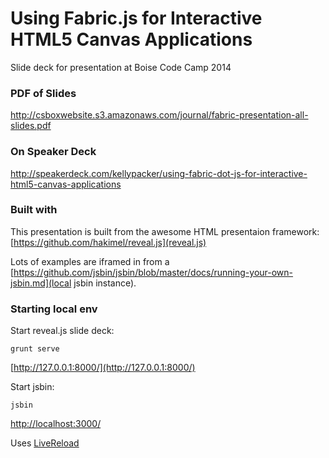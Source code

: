 # Using Fabric.js for Interactive HTML5 Canvas Applications
Slide deck for presentation at Boise Code Camp 2014

### PDF of Slides
http://csboxwebsite.s3.amazonaws.com/journal/fabric-presentation-all-slides.pdf
### On Speaker Deck
http://speakerdeck.com/kellypacker/using-fabric-dot-js-for-interactive-html5-canvas-applications

### Built with

This presentation is built from the awesome HTML presentaion framework: [https://github.com/hakimel/reveal.js](reveal.js)

Lots of examples are iframed in from a [https://github.com/jsbin/jsbin/blob/master/docs/running-your-own-jsbin.md](local jsbin instance).

### Starting local env

Start reveal.js slide deck:

```
grunt serve
```
[http://127.0.0.1:8000/](http://127.0.0.1:8000/)

Start jsbin:

```
jsbin
```

[http://localhost:3000/](http://localhost:3000/)

Uses [LiveReload](http://livereload.com/)

